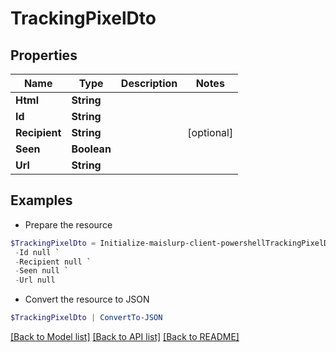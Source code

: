 # TrackingPixelDto
## Properties

Name | Type | Description | Notes
------------ | ------------- | ------------- | -------------
**Html** | **String** |  | 
**Id** | **String** |  | 
**Recipient** | **String** |  | [optional] 
**Seen** | **Boolean** |  | 
**Url** | **String** |  | 

## Examples

- Prepare the resource
```powershell
$TrackingPixelDto = Initialize-maislurp-client-powershellTrackingPixelDto  -Html null `
 -Id null `
 -Recipient null `
 -Seen null `
 -Url null
```

- Convert the resource to JSON
```powershell
$TrackingPixelDto | ConvertTo-JSON
```

[[Back to Model list]](../README#documentation-for-models) [[Back to API list]](../README#documentation-for-api-endpoints) [[Back to README]](../README)

